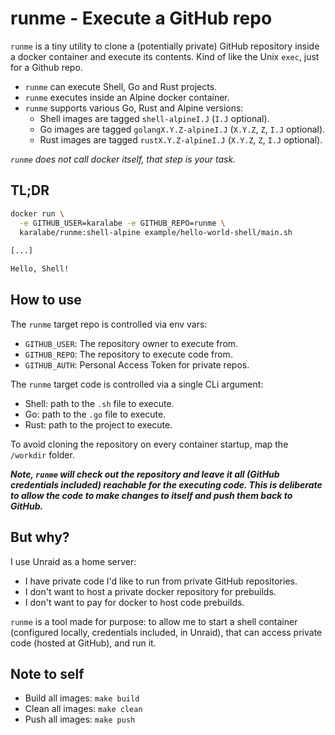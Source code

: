 # runme - Execute a GitHub repo

`runme` is a tiny utility to clone a (potentially private) GitHub repository inside a docker container and execute its contents. Kind of like the Unix `exec`, just for a Github repo.

- `runme` can execute Shell, Go and Rust projects.
- `runme` executes inside an Alpine docker container.
- `runme` supports various Go, Rust and Alpine versions:
  - Shell images are tagged `shell-alpineI.J` (`I.J` optional).
  - Go images are tagged `golangX.Y.Z-alpineI.J` (`X.Y.Z`, `Z`, `I.J` optional).
  - Rust images are tagged `rustX.Y.Z-alpineI.J` (`X.Y.Z`, `Z`, `I.J` optional).

*`runme` does not call docker itself, that step is your task.*

## TL;DR

```sh
docker run \
  -e GITHUB_USER=karalabe -e GITHUB_REPO=runme \
  karalabe/runme:shell-alpine example/hello-world-shell/main.sh
  
[...]

Hello, Shell!
```

## How to use

The `runme` target repo is controlled via env vars:

- `GITHUB_USER`: The repository owner to execute from.
- `GITHUB_REPO`: The repository to execute code from.
- `GITHUB_AUTH`: Personal Access Token for private repos.

The `runme` target code is controlled via a single CLi argument:

- Shell: path to the `.sh` file to execute.
- Go: path to the `.go` file to execute.
- Rust: path to the project to execute.

To avoid cloning the repository on every container startup, map the `/workdir` folder.

***Note, `runme` will check out the repository and leave it all (GitHub credentials included) reachable for the executing code. This is deliberate to allow the code to make changes to itself and push them back to GitHub.***

## But why?

I use Unraid as a home server:

- I have private code I'd like to run from private GitHub repositories.
- I don't want to host a private docker repository for prebuilds.
- I don't want to pay for docker to host code prebuilds.

`runme` is a tool made for purpose: to allow me to start a shell container (configured locally, credentials included, in Unraid), that can access private code (hosted at GitHub), and run it.

## Note to self

- Build all images: `make build`
- Clean all images: `make clean`
- Push all images: `make push`
